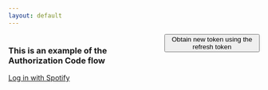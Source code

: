 ```yaml
---
layout: default
---
```


<div class="columns">
    <div class="column left" id="login">
        <h3 class="title is-3">This is an example of the Authorization Code flow</h3>
        <a href="/login" class="button is-success">Log in with Spotify</a>
    </div>
    <div class="column right" id="loggedin">
        <div id="user-profile"></div>
        <div id="oauth"></div>
        <button class="button is-success" id="obtain-new-token">Obtain new token using the refresh token</button>
    </div>
</div>

<script id="user-profile-template" type="text/x-handlebars-template">
    <h1>Logged in as {{display_name}}</h1>
    <div class="media">
        <div class="pull-left">
            <img class="media-object" width="150" src="{{images.0.url}}" />
        </div>
        <div class="media-body">
            <dl class="dl-horizontal">
              <dt>Display name</dt><dd class="clearfix">{{display_name}}</dd>
                <dt>Id</dt><dd>{{id}}</dd>
                <dt>Email</dt><dd>{{email}}</dd>
                <dt>Spotify URI</dt><dd><a href="{{external_urls.spotify}}">{{external_urls.spotify}}</a></dd>
                <dt>Link</dt><dd><a href="{{href}}">{{href}}</a></dd>
                <dt>Profile Image</dt><dd class="clearfix"><a href="{{images.0.url}}">{{images.0.url}}</a></dd>
                <dt>Country</dt><dd>{{country}}</dd>
            </dl>
        </div>
    </div>
</script>

<script id="oauth-template" type="text/x-handlebars-template">
    <h2>oAuth info</h2>
    <dl class="dl-horizontal">
        <dt>Access token</dt><dd class="text-overflow">{{access_token}}</dd>
        <dt>Refresh token</dt><dd class="text-overflow">{{refresh_token}}</dd>
    </dl>
</script>